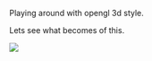 Playing around with opengl 3d style.

Lets see what becomes of this.


<img src="https://raw.github.com/dmateos/D3D/master/d3d.png" />
